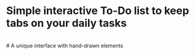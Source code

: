 # Simple interactive To-Do list to keep tabs on your daily tasks
<br>
# A unique interface with hand-drawn elements

